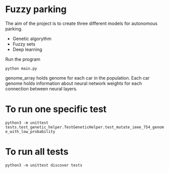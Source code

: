 # Fuzzy parking

The aim of the project is to create three different models for autonomous parking.

* Genetic algorythm
* Fuzzy sets
* Deep learning

Run the program
 ```
python main.py
```

genome_array holds genome for each car in the population. Each car genome holds information about neural network weights for each connection between neural layers.


# To run one specific test 

`python3 -m unittest tests.test_genetic_helper.TestGeneticHelper.test_mutate_ieee_754_genome_with_low_probability`

# To run all tests 

`python3 -m unittest discover tests`